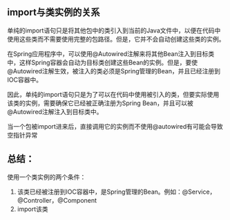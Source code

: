 ## import与类实例的关系
单纯的import语句只是将其他包中的类引入到当前的Java文件中，以便在代码中使用这些类而不需要使用完整的包路径。但是，它并不会自动创建这些类的实例。

在Spring应用程序中，可以使用@Autowired注解来将其他Bean注入到目标类中，这样Spring容器会自动为目标类创建这些Bean的实例。但是，要使@Autowired注解生效，被注入的类必须是Spring管理的Bean，并且已经注册到IOC容器中。

因此，单纯的import语句只是为了可以在代码中使用被引入的类，但要实际使用该类的实例，需要确保它已经被正确注册为Spring Bean，并且可以被@Autowired注解注入到目标类中。

当一个包被import进来后，直接调用它的实例而不使用@autowired有可能会导致空指针异常

## 总结：
使用一个类实例的两个条件：
1. 该类已经被注册到IOC容器中，是Spring管理的Bean。例如：@Service，@Controller，@Component
2. import该类